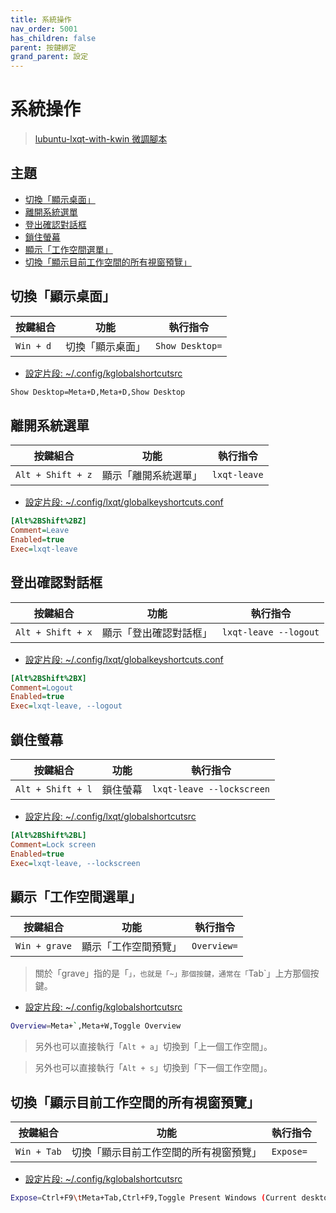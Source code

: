 ```yaml
---
title: 系統操作
nav_order: 5001
has_children: false
parent: 按鍵綁定
grand_parent: 設定
---
```



# 系統操作

> [lubuntu-lxqt-with-kwin 微調腳本](https://github.com/samwhelp/lubuntu-lxqt-with-kwin-adjustment/tree/main/prototype/main/lxqt-config/Main)




## 主題

* [切換「顯示桌面」](#切換顯示桌面)
* [離開系統選單](#離開系統選單)
* [登出確認對話框](#登出確認對話框)
* [鎖住螢幕](#鎖住螢幕)
* [顯示「工作空間選單」](#顯示工作空間選單)
* [切換「顯示目前工作空間的所有視窗預覽」](#切換顯示目前工作空間的所有視窗預覽)




## 切換「顯示桌面」

| 按鍵組合           | 功能             | 執行指令             |
| ------------------ | ---------------- | -------------------- |
| `Win + d`          | 切換「顯示桌面」 | `Show Desktop=`      |


* [設定片段: ~/.config/kglobalshortcutsrc](https://github.com/samwhelp/lubuntu-lxqt-with-kwin-adjustment/blob/main/prototype/main/lxqt-config/Main/asset/overlay/etc/skel/.config/kglobalshortcutsrc#L62)

``` sh
Show Desktop=Meta+D,Meta+D,Show Desktop
```




## 離開系統選單

| 按鍵組合           | 功能                 | 執行指令               |
| ------------------ | -------------------- | ---------------------- |
| `Alt + Shift + z`  | 顯示「離開系統選單」 | `lxqt-leave`  |


* [設定片段: ~/.config/lxqt/globalkeyshortcuts.conf](https://github.com/samwhelp/lubuntu-lxqt-with-kwin-adjustment/blob/main/prototype/main/lxqt-config/Main/asset/overlay/etc/skel/.config/lxqt/globalkeyshortcuts.conf#L240-L243)

``` ini
[Alt%2BShift%2BZ]
Comment=Leave
Enabled=true
Exec=lxqt-leave
```




## 登出確認對話框

| 按鍵組合           | 功能                 | 執行指令               |
| ------------------ | -------------------- | ---------------------- |
| `Alt + Shift + x`  | 顯示「登出確認對話框」 | `lxqt-leave --logout`  |


* [設定片段: ~/.config/lxqt/globalkeyshortcuts.conf](https://github.com/samwhelp/lubuntu-lxqt-with-kwin-adjustment/blob/main/prototype/main/lxqt-config/Main/asset/overlay/etc/skel/.config/lxqt/globalkeyshortcuts.conf#L245-L248)

``` ini
[Alt%2BShift%2BX]
Comment=Logout
Enabled=true
Exec=lxqt-leave, --logout
```




## 鎖住螢幕

| 按鍵組合           | 功能         | 執行指令              |
| ------------------ | ------------ | --------------------- |
| `Alt + Shift + l`  | 鎖住螢幕     | `lxqt-leave --lockscreen` |


* [設定片段: ~/.config/lxqt/globalshortcutsrc](https://github.com/samwhelp/lubuntu-lxqt-with-kwin-adjustment/blob/main/prototype/main/lxqt-config/Main/asset/overlay/etc/skel/.config/lxqt/globalkeyshortcuts.conf#L235-L238)

``` ini
[Alt%2BShift%2BL]
Comment=Lock screen
Enabled=true
Exec=lxqt-leave, --lockscreen
```



## 顯示「工作空間選單」

| 按鍵組合          | 功能                 | 執行指令             |
| ----------------- | -------------------- | -------------------- |
| `Win + grave`     | 顯示「工作空間預覽」 | `Overview=`   |


> 關於「grave」指的是「`」，也就是「~」那個按鍵，通常在「`Tab`」上方那個按鍵。


* [設定片段: ~/.config/kglobalshortcutsrc](https://github.com/samwhelp/lubuntu-lxqt-with-kwin-adjustment/blob/main/prototype/main/lxqt-config/Main/asset/overlay/etc/skel/.config/kglobalshortcutsrc#L60)

``` sh
Overview=Meta+`,Meta+W,Toggle Overview
```

> 另外也可以直接執行「`Alt + a`」切換到「上一個工作空間」。

> 另外也可以直接執行「`Alt + s`」切換到「下一個工作空間」。




## 切換「顯示目前工作空間的所有視窗預覽」

| 按鍵組合           | 功能                                     | 執行指令             |
| ------------------ | ---------------------------------------- | -------------------- |
| `Win + Tab`        | 切換「顯示目前工作空間的所有視窗預覽」   | `Expose=`            |


* [設定片段: ~/.config/kglobalshortcutsrc](https://github.com/samwhelp/lubuntu-lxqt-with-kwin-adjustment/blob/main/prototype/main/lxqt-config/Main/asset/overlay/etc/skel/.config/kglobalshortcutsrc#L48)

``` sh
Expose=Ctrl+F9\tMeta+Tab,Ctrl+F9,Toggle Present Windows (Current desktop)
```
